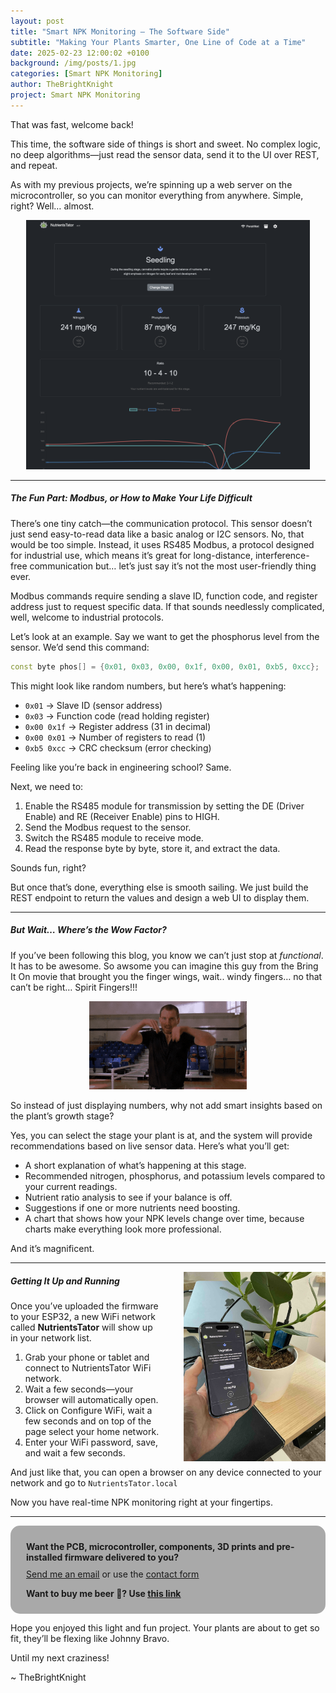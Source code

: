 ```yaml
---
layout: post
title: "Smart NPK Monitoring – The Software Side"
subtitle: "Making Your Plants Smarter, One Line of Code at a Time"
date: 2025-02-23 12:00:02 +0100
background: /img/posts/1.jpg
categories: [Smart NPK Monitoring]
author: TheBrightKnight
project: Smart NPK Monitoring
---
```


<link rel="stylesheet"
        href="https://cdnjs.cloudflare.com/ajax/libs/highlight.js/10.0.3/styles/default.min.css">
<script src="https://cdnjs.cloudflare.com/ajax/libs/highlight.js/10.0.3/highlight.min.js"></script>
<script>hljs.initHighlightingOnLoad();</script>

<style>
  .responsive-img {
    float: right;
    max-width: 45%;
    height: auto;
    margin-left: 35px;
  }

  .responsive-img2 {
    height: auto;
  }

  @media (max-width: 768px) {
    .responsive-img {
      float: none;
      display: block;
      max-width: 100% !important;
      margin: 0 auto;
    }
    .responsive-img2 {
      float: none !important;
      display: block !important;
      max-width: 100% !important;
      margin: 0 auto !important;
      margin-bottom: 10px  !important;
    }

  }
</style>

That was fast, welcome back!

This time, the software side of things is short and sweet. No complex logic, no deep algorithms—just read the sensor data, send it to the UI over REST, and repeat.

As with my previous projects, we’re spinning up a web server on the microcontroller, so you can monitor everything from anywhere. Simple, right? Well… almost.

<div style="text-align:center;">
<img src="/img/smart_npk_post2/4.png"  style="max-width:90%; height:auto;" class="responsive-img2">
</div>

---

##### The Fun Part: Modbus, or How to Make Your Life Difficult

There’s one tiny catch—the communication protocol. This sensor doesn’t just send easy-to-read data like a basic analog or I2C sensors. No, that would be too simple. Instead, it uses RS485 Modbus, a protocol designed for industrial use, which means it’s great for long-distance, interference-free communication but… let’s just say it’s not the most user-friendly thing ever.

Modbus commands require sending a slave ID, function code, and register address just to request specific data. If that sounds needlessly complicated, well, welcome to industrial protocols.

Let’s look at an example. Say we want to get the phosphorus level from the sensor. We’d send this command:

```cpp
const byte phos[] = {0x01, 0x03, 0x00, 0x1f, 0x00, 0x01, 0xb5, 0xcc};
```

This might look like random numbers, but here’s what’s happening:

- `0x01` → Slave ID (sensor address)
- `0x03` → Function code (read holding register)
- `0x00 0x1f` → Register address (31 in decimal)
- `0x00 0x01` → Number of registers to read (1)
- `0xb5 0xcc` → CRC checksum (error checking)

Feeling like you’re back in engineering school? Same.

Next, we need to:

1. Enable the RS485 module for transmission by setting the DE (Driver Enable) and RE (Receiver Enable) pins to HIGH.
2. Send the Modbus request to the sensor.
3. Switch the RS485 module to receive mode.
4. Read the response byte by byte, store it, and extract the data.

Sounds fun, right?

But once that’s done, everything else is smooth sailing. We just build the REST endpoint to return the values and design a web UI to display them.

---

##### But Wait… Where’s the Wow Factor?

If you’ve been following this blog, you know we can’t just stop at _functional_. It has to be awesome.
So awsome you can imagine this guy from the Bring It On movie that brought you the finger wings, wait.. windy fingers… no that can’t be right… Spirit Fingers!!!

<div style="text-align:center;">
<img src="/img/smart_npk_post2/spirit-fingers.gif"  style="max-width:50%; height:auto;" class="responsive-img2">
</div>

So instead of just displaying numbers, why not add smart insights based on the plant’s growth stage?

Yes, you can select the stage your plant is at, and the system will provide recommendations based on live sensor data. Here’s what you’ll get:

- A short explanation of what’s happening at this stage.
- Recommended nitrogen, phosphorus, and potassium levels compared to your current readings.
- Nutrient ratio analysis to see if your balance is off.
- Suggestions if one or more nutrients need boosting.
- A chart that shows how your NPK levels change over time, because charts make everything look more professional.

And it’s magnificent.

---

<img src="/img/smart_npk_post2/7.jpg" class="responsive-img">

##### Getting It Up and Running

Once you’ve uploaded the firmware to your ESP32, a new WiFi network called **NutrientsTator** will show up in your network list.

1. Grab your phone or tablet and connect to NutrientsTator WiFi network.
2. Wait a few seconds—your browser will automatically open.
3. Click on Configure WiFi, wait a few seconds and on top of the page select your home network.
4. Enter your WiFi password, save, and wait a few seconds.

And just like that, you can open a browser on any device connected to your network and go to `NutrientsTator.local`

Now you have real-time NPK monitoring right at your fingertips.

---

<div style="background: darkgray;padding: 25px; padding-bottom: 10px; border-radius: 15px;">
<font style="font-weight: bold">Want the PCB, microcontroller, components, 3D prints and pre-installed firmware delivered to you?</font> 
<p style="margin-top: 10px"><a href="mailto:TheBrightKnight@duck.com"><u>Send me an email</u></a> or use the <a href="/contact"><u>contact form</u></a></p>

<p style="margin-top: 10px; font-weight: bold">Want to buy me beer 🍻? Use <a href="https://www.paypal.com/paypalme/TheBrightNight?country.x=DE&locale.x=en_US" target="_blank"><u>this link</u></a></p>
</div>

Hope you enjoyed this light and fun project. Your plants are about to get so fit, they’ll be flexing like Johnny Bravo.

Until my next craziness!

~ TheBrightKnight
